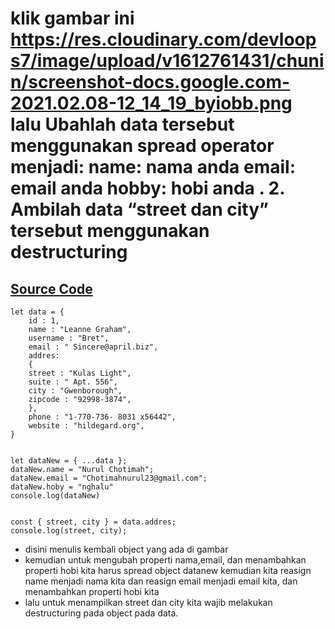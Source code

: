 # klik gambar ini https://res.cloudinary.com/devloops7/image/upload/v1612761431/chunin/screenshot-docs.google.com-2021.02.08-12_14_19_byiobb.png lalu Ubahlah data tersebut menggunakan spread operator menjadi: name: nama anda email: email anda hobby: hobi anda . 2. Ambilah data “street dan city” tersebut menggunakan destructuring

## [Source Code](https://playcode.io/736254)

    let data = {
        id : 1,
        name : "Leanne Graham",
        username : "Bret",
        email : " Sincere@april.biz",
        addres:
        {
        street : "Kulas Light",
        suite : " Apt. 556",
        city : "Gwenborough",
        zipcode : "92998-3874",
        },
        phone : "1-770-736- 8031 x56442",
        website : "hildegard.org",
    }


    let dataNew = { ...data };
    dataNew.name = "Nurul Chotimah";
    dataNew.email = "Chotimahnurul23@gmail.com";
    dataNew.hoby = "nghalu"
    console.log(dataNew)

    
    const { street, city } = data.addres;
    console.log(street, city);
  
  
  * disini menulis kembali object yang ada di gambar
  * kemudian untuk mengubah properti nama,email, dan menambahkan properti hobi kita harus spread object datanew kemudian kita reasign name menjadi nama kita dan reasign email menjadi email kita, dan menambahkan properti hobi kita
  * lalu untuk menampilkan street dan city kita wajib melakukan destructuring pada object pada data.